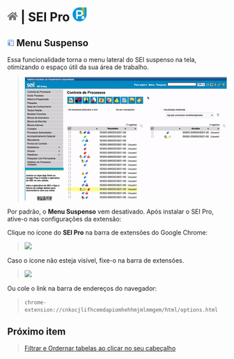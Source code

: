 # [![Home](../img/home.png)](../) |  SEI Pro ![Icone](../img/icon-32.png)

## ![SEI Pro Menu Suspenso](../img/icon-menususpenso.png) Menu Suspenso

Essa funcionalidade torna o menu lateral do SEI suspenso na tela, otimizando o espaço útil da sua área de trabalho.

> ![Menu Suspenso](../img/tela-menususpenso.gif)  

Por padrão, o **Menu Suspenso** vem desativado. Após instalar o SEI Pro, ative-o nas configurações da extensão:

Clique no ícone do **SEI Pro** na barra de extensões do Google Chrome:

>  <img src="https://github.com/pedrohsoaresadv/sei-pro/raw/master/img/tela-seisheets.png" data-canonical-src="https://github.com/pedrohsoaresadv/sei-pro/raw/master/img/tela-seisheets.png" width="490"/>

Caso o ícone não esteja visível, fixe-o na barra de extensões.

>  <img src="https://github.com/pedrohsoaresadv/sei-pro/raw/master/img/tela-seisheets2.png" data-canonical-src="https://github.com/pedrohsoaresadv/sei-pro/raw/master/img/tela-seisheets2.png" width="473"/>

Ou cole o link na barra de endereços do navegador:

> `chrome-extension://cnkocjlifhcemdapiomhehhmjmlmmgem/html/options.html`

## Próximo item

> [Filtrar e Ordernar tabelas ao clicar no seu cabeçalho](../pages/ORDERNARTABELA.md)
